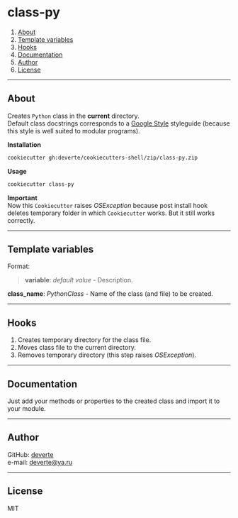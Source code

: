 # class-py

1. [About](#About)
2. [Template variables](#Template-variables)
3. [Hooks](#Hooks)
4. [Documentation](#Documentation)
5. [Author](#Author)
6. [License](#License)

---


## About
Creates `Python` class in the **current** directory.  
Default class docstrings corresponds to a [Google Style](http://google.github.io/styleguide/pyguide.html#38-comments-and-docstrings) styleguide (because this style is well suited to modular programs).

**Installation**  
```sh
cookiecutter gh:deverte/cookiecutters-shell/zip/class-py.zip
```

**Usage**  
```sh
cookiecutter class-py
```

**Important**  
Now this `Cookiecutter` raises *OSException* because post install hook deletes temporary folder in which `Cookiecutter` works. But it still works correctly.


---


## Template variables
Format:
> **variable**: *default value* - Description.

**class_name**: *PythonClass* - Name of the class (and file) to be created.


---


## Hooks
1. Creates temporary directory for the class file.
2. Moves class file to the current directory.
3. Removes temporary directory (this step raises *OSException*).


---


## Documentation
Just add your methods or properties to the created class and import it to your module.


---


## Author
GitHub: [deverte](https://github.com/deverte)  
e-mail: [deverte@ya.ru](mailto:deverte@ya.ru)


---


## License
MIT